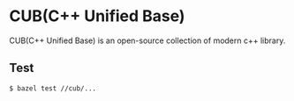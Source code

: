 # CUB(C++ Unified Base) 

CUB(C++ Unified Base) is an open-source collection of modern c++ library. 

## Test 

```bash
$ bazel test //cub/...
```

